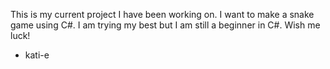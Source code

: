 This is my current project I have been working on. I want to make a snake game using C#. 
I am trying my best but I am still a beginner in C#.
Wish me luck!

- kati-e
